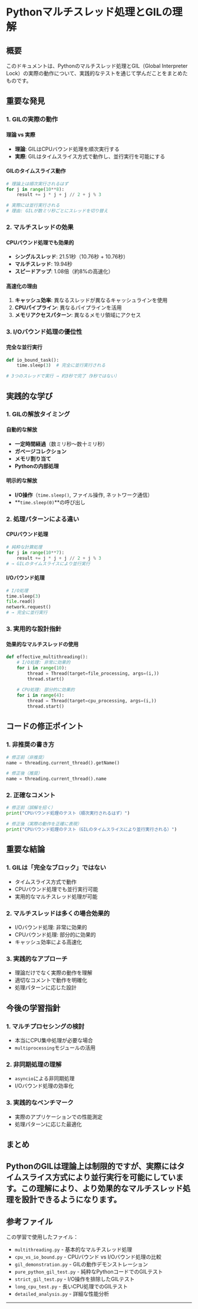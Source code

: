 # Pythonマルチスレッド処理とGILの理解

## 概要

このドキュメントは、Pythonのマルチスレッド処理とGIL（Global Interpreter Lock）の実際の動作について、実践的なテストを通じて学んだことをまとめたものです。

## 重要な発見

### 1. GILの実際の動作

#### 理論 vs 実際
- **理論**: GILはCPUバウンド処理を順次実行する
- **実際**: GILはタイムスライス方式で動作し、並行実行を可能にする

#### GILのタイムスライス動作
```python
# 理論上は順次実行されるはず
for j in range(10**8):
    result += j * j + j // 2 + j % 3

# 実際には並行実行される
# 理由: GILが数ミリ秒ごとにスレッドを切り替え
```

### 2. マルチスレッドの効果

#### CPUバウンド処理でも効果的
- **シングルスレッド**: 21.51秒（10.76秒 + 10.76秒）
- **マルチスレッド**: 19.94秒
- **スピードアップ**: 1.08倍（約8%の高速化）

#### 高速化の理由
1. **キャッシュ効率**: 異なるスレッドが異なるキャッシュラインを使用
2. **CPUパイプライン**: 異なるパイプラインを活用
3. **メモリアクセスパターン**: 異なるメモリ領域にアクセス

### 3. I/Oバウンド処理の優位性

#### 完全な並行実行
```python
def io_bound_task():
    time.sleep(3)  # 完全に並行実行される

# 3つのスレッドで実行 → 約3秒で完了（9秒ではない）
```

## 実践的な学び

### 1. GILの解放タイミング

#### 自動的な解放
- **一定時間経過**（数ミリ秒〜数十ミリ秒）
- **ガベージコレクション**
- **メモリ割り当て**
- **Pythonの内部処理**

#### 明示的な解放
- **I/O操作**（`time.sleep()`, ファイル操作, ネットワーク通信）
- **`time.sleep(0)`**の呼び出し

### 2. 処理パターンによる違い

#### CPUバウンド処理
```python
# 純粋な計算処理
for j in range(10**7):
    result += j * j + j // 2 + j % 3
# → GILのタイムスライスにより並行実行
```

#### I/Oバウンド処理
```python
# I/O処理
time.sleep(3)
file.read()
network.request()
# → 完全に並行実行
```

### 3. 実用的な設計指針

#### 効果的なマルチスレッドの使用
```python
def effective_multithreading():
    # I/O処理: 非常に効果的
    for i in range(10):
        thread = Thread(target=file_processing, args=(i,))
        thread.start()
    
    # CPU処理: 部分的に効果的
    for i in range(4):
        thread = Thread(target=cpu_processing, args=(i,))
        thread.start()
```

## コードの修正ポイント

### 1. 非推奨の書き方
```python
# 修正前（非推奨）
name = threading.current_thread().getName()

# 修正後（推奨）
name = threading.current_thread().name
```

### 2. 正確なコメント
```python
# 修正前（誤解を招く）
print("CPUバウンド処理のテスト（順次実行されるはず）")

# 修正後（実際の動作を正確に表現）
print("CPUバウンド処理のテスト（GILのタイムスライスにより並行実行される）")
```

## 重要な結論

### 1. GILは「完全なブロック」ではない
- タイムスライス方式で動作
- CPUバウンド処理でも並行実行可能
- 実用的なマルチスレッド処理が可能

### 2. マルチスレッドは多くの場合効果的
- I/Oバウンド処理: 非常に効果的
- CPUバウンド処理: 部分的に効果的
- キャッシュ効率による高速化

### 3. 実践的なアプローチ
- 理論だけでなく実際の動作を理解
- 適切なコメントで動作を明確化
- 処理パターンに応じた設計

## 今後の学習指針

### 1. マルチプロセシングの検討
- 本当にCPU集中処理が必要な場合
- `multiprocessing`モジュールの活用

### 2. 非同期処理の理解
- `asyncio`による非同期処理
- I/Oバウンド処理の効率化

### 3. 実践的なベンチマーク
- 実際のアプリケーションでの性能測定
- 処理パターンに応じた最適化

## まとめ

PythonのGILは理論上は制限的ですが、実際にはタイムスライス方式により並行実行を可能にしています。この理解により、より効果的なマルチスレッド処理を設計できるようになります。
---

## 参考ファイル

この学習で使用したファイル：
- `multithreading.py` - 基本的なマルチスレッド処理
- `cpu_vs_io_bound.py` - CPUバウンド vs I/Oバウンド処理の比較
- `gil_demonstration.py` - GILの動作デモンストレーション
- `pure_python_gil_test.py` - 純粋なPythonコードでのGILテスト
- `strict_gil_test.py` - I/O操作を排除したGILテスト
- `long_cpu_test.py` - 長いCPU処理でのGILテスト
- `detailed_analysis.py` - 詳細な性能分析 

---
